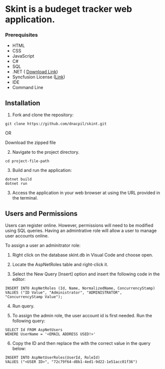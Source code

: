 # Skint is a budeget tracker web application.

### Prerequisites 
* HTML
* CSS
* JavaScript
* C#
* SQL 
* .NET ( [Download Link](https://dotnet.microsoft.com/en-us/download))
* Syncfusion License ([Link](https://www.syncfusion.com/products/communitylicense))
* IDE 
* Command Line

## Installation
1. Fork and clone the repository:
```
git clone https://github.com/dnacpil/skint.git
```
OR

Download the zipped file

2. Navigate to the project directory.

```
cd project-file-path 
```
3. Build and run the application:

```
dotnet build
dotnet run
```
3. Access the application in your web browser at using the URL provided in the terminal.

## Users and Permissions

Users can register online. However, permissions will need to be modified using SQL queries. Having an admintrative role will allow a user to manage user accounts online.

To assign a user an adminitrator role:

1. Right click on the database skint.db in Visual Code and choose open. 

2. Locate the AspNetRoles table and right-click it.

3. Select the New Query [Insert] option and insert the following code in the editor:
```
INSERT INTO AspNetRoles (Id, Name, NormalizedName, ConcurrencyStamp)
VALUES ("ID Value", "Administrator", "ADMINISTRATOR", "ConcurrencyStamp Value");
```
4. Run query.

5. To assign the admin role, the user account id is first needed. Run the following query:
```
SELECT Id FROM AspNetUsers
WEHERE UserName = '<EMAIL ADDRESS USED!>'
```

6. Copy the ID and then replace the <USER ID> with the correct value in the query below: 
```
INSERT INTO AspNetUserRoles(UserId, RoleId)
VALUES ("<USER ID>", "72c79f64-d8b1-4ed1-9d22-1e51acc01f36")
```